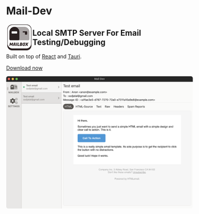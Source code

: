 # Mail-Dev

<img src="src-tauri/icons/Square71x71Logo.png" alt="Mail-Dev" align="left"/>

## Local SMTP Server For Email Testing/Debugging

Built on top of [React](https://reactjs.org/) and [Tauri](https://tauri.studio/en).


[Download now](https://github.com/samirdjelal/mail-dev/releases/tag/v0.1.0)

<img src="screenshot.png" alt="Mail-Dev"/>

